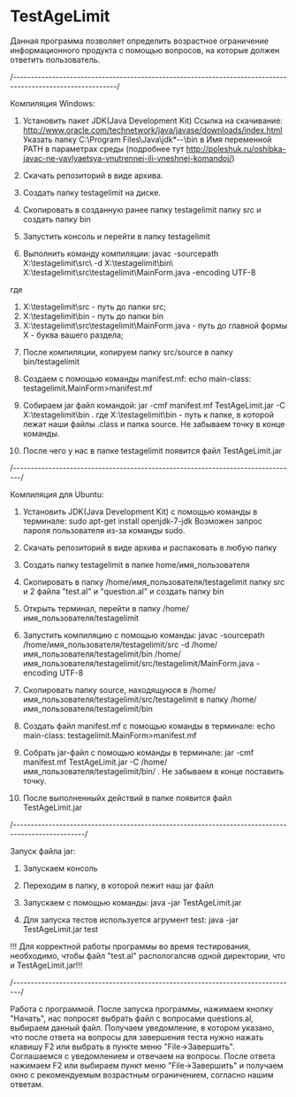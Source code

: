 # TestAgeLimit
Данная программа позволяет определить возрастное ограничение информационного продукта с помощью вопросов, на которые должен
ответить пользователь.

/-----------------------------------------------------------------------------------------------------------/

Компиляция Windows:

1. Установить пакет JDK(Java Development Kit)
Ссылка на  скачивание: http://www.oracle.com/technetwork/java/javase/downloads/index.html
Указать папку C:\Program Files\Java\jdk*-*-*\bin в Имя переменной PATH в параметрах среды
(подробнее тут http://poleshuk.ru/oshibka-javac-ne-yavlyaetsya-vnutrennej-ili-vneshnej-komandoj/)

2. Скачать репозиторий в виде архива.

3. Создать папку testagelimit на диске.

4. Скопировать в созданную ранее папку testagelimit папку src и создать папку bin

5. Запустить консоль и перейти в папку testagelimit

6. Выполнить команду компиляции:
javac -sourcepath X:\testagelimit\src\ -d X:\testagelimit\bin\	X:\testagelimit\src\testagelimit\MainForm.java -encoding UTF-8

где
1) X:\testagelimit\src - путь до папки src;
2) X:\testagelimit\bin - путь до папки bin
3) X:\testagelimit\src\testagelimit\MainForm.java - путь до главной формы
X - буква вашего раздела;

7. После компиляции, копируем папку src/source в папку bin/testagelimit

8. Cоздаем с помощью команды manifest.mf:
echo main-class: testagelimit.MainForm>manifest.mf

9. Собираем jar файл командой:
jar -cmf manifest.mf TestAgeLimit.jar  -C X:\testagelimit\bin .
где
X:\testagelimit\bin - путь к папке, в которой лежат наши файлы .class и папка source.
Не забываем точку в конце команды.

10. После чего у нас в папке testagelimit появится файл TestAgeLimit.jar

/--------------------------------------------------------------------------------/

Компиляция для Ubuntu:
1. Установить JDK(Java Development Kit) с помощью команды в терминале: sudo apt-get install openjdk-7-jdk
Возможен запрос пароля пользователя из-за команды sudo.

2. Скачать репозиторий в виде архива и распаковать в любую папку

3. Создать папку testagelimit в папке home/имя_пользователя

4. Скопировать в папку /home/имя_пользователя/testagelimit папку src и 2 файла "test.al" и "question.al" и создать папку bin

5. Открыть терминал, перейти в папку /home/имя_пользователя/testagelimit 

6. Запустить компиляцию с помощью команды: 
javac -sourcepath /home/имя_пользователя/testagelimit/src -d /home/имя_пользователя/testagelimit/bin /home/имя_пользователя/testagelimit/src/testagelimit/MainForm.java -encoding UTF-8

7. Скопировать папку source, находящуюся в /home/имя_пользователя/testagelimit/src/testagelimit в папку /home/имя_пользователя/testagelimit/bin

8. Создать файл manifest.mf с помощью команды в терминале:
echo main-class: testagelimit.MainForm>manifest.mf

9. Собрать jar-файл с помощью команды в терминале:
jar -cmf manifest.mf  TestAgeLimit.jar -C /home/имя_пользователя/testagelimit/bin/ .
Не забываем в конце поставить точку.

10. После выполненныйх действий в папке появится файл TestAgeLimit.jar

/--------------------------------------------------------------------------------------------------/

Запуск файла jar:

1. Запускаем консоль

2. Переходим в папку, в которой лежит наш jar файл

3. Запускаем с помощью команды:
java -jar TestAgeLimit.jar

4. Для запуска тестов используется агрумент test:
java -jar TestAgeLimit.jar test

!!! Для корректной работы программы во время тестирования, необходимо, чтобы файл "test.al" распологалсяв одной директории, что и TestAgeLimit.jar!!!

/--------------------------------------------------------------------------------/

Работа с программой.
После запуска программы, нажимаем кнопку "Начать", нас попросят выбрать файл с вопросами questions.al, выбираем данный файл.
Получаем уведомление, в котором указано, что после ответа на вопросы для завершения теста нужно нажать клавишу F2 или выбрать в пункте меню "File->Завершить". Соглашаемся с уведомлением и отвечаем на вопросы. После ответа нажимаем F2 или выбираем пункт меню "File->Завершить" и получаем окно с рекомендуемым возрастным ограничением, согласно нашим ответам.
